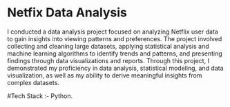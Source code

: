 


# Netfix Data Analysis 

I conducted a data analysis project focused on analyzing Netflix user data to gain insights into viewing patterns and preferences. The project involved collecting and cleaning large datasets, applying statistical analysis and machine learning algorithms to identify trends and patterns, and presenting findings through data visualizations and reports. Through this project, I demonstrated my proficiency in data analysis, statistical modeling, and data visualization, as well as my ability to derive meaningful insights from complex datasets.

#Tech Stack :- Python.
